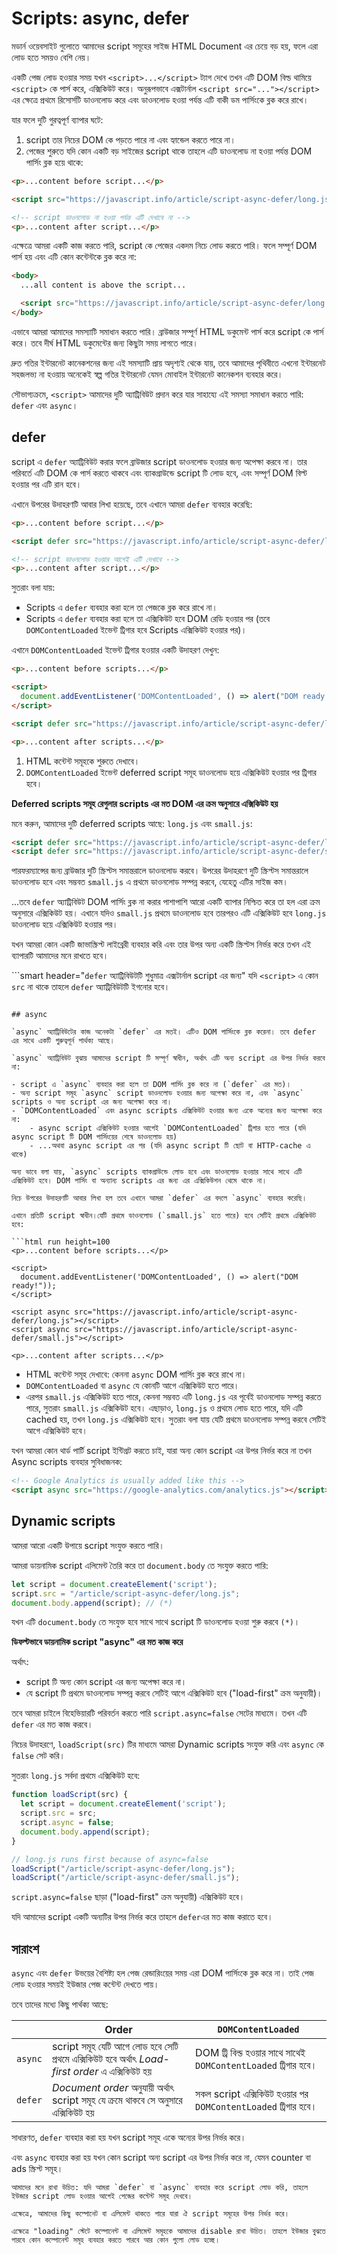 
# Scripts: async, defer

মডার্ন ওয়েবসাইট গুলোতে আমাদের script সমূহের সাইজ HTML Document এর চেয়ে বড় হয়, ফলে এরা লোড হতে সময়ও বেশি নেয়।

একটি পেজ লোড হওয়ার সময় যখন `<script>...</script>` ট্যাগ দেখে তখন এটি DOM বিল্ড থামিয়ে `<script>` কে পার্স করে, এক্সিকিউট করে। অনুরূপভাবে এক্সটার্নাল `<script src="..."></script>` এর ক্ষেত্রে প্রথমে রিসোর্সটি ডাওনলোড করে এবং ডাওনলোড হওয়া পর্যন্ত এটি বাকী ডম পার্সিংকে ব্লক করে রাখে।

যার ফলে দুটি গুরত্বপূর্ণ ব্যাপার ঘটে:

1. script তার নিচের DOM কে পড়তে পারে না এবং হ্যান্ডেল করতে পারে না।
2. পেজের শুরুতে যদি কোন একটি বড় সাইজের script থাকে তাহলে এটি ডাওনলোড না হওয়া পর্যন্ত DOM পার্সিং ব্লক হয়ে থাকে:

```html run height=100
<p>...content before script...</p>

<script src="https://javascript.info/article/script-async-defer/long.js?speed=1"></script>

<!-- script ডাওনলোড না হওয়া পর্যন্ত এটি দেখাবে না -->
<p>...content after script...</p>
```

এক্ষেত্রে আমরা একটি কাজ করতে পারি, script কে পেজের একদম নিচে লোড করতে পারি। ফলে সম্পূর্ণ DOM পার্স হয় এবং এটি কোন কন্টেন্টকে ব্লক করে না:

```html
<body>
  ...all content is above the script...

  <script src="https://javascript.info/article/script-async-defer/long.js?speed=1"></script>
</body>
```

এভাবে আমরা আমাদের সমস্যাটি সমাধান করতে পারি। ব্রাউজার সম্পূর্ণ HTML ডকুমেন্ট পার্স করে script কে পার্স করে। তবে দীর্ঘ HTML ডকুমেন্টের জন্য কিছুটা সময় লাগতে পারে।

দ্রুত গতির ইন্টারনেট কানেকশনের জন্য এই সমস্যাটি প্রায় অদৃশ্যই থেকে যায়, তবে আমাদের পৃথিবীতে এখনো ইন্টারনেট সহজলভ্য না হওয়ায় অনেকেই স্বল্প গতির ইন্টারনেট যেমন মোবাইল ইন্টারনেট কানেকশন ব্যবহার করে।

সৌভাগ্যক্রমে, `<script>` আমাদের দুটি অ্যাট্রিবিউট প্রদান করে যার সাহায্যে এই সমস্যা সমাধান করতে পারি: `defer` এবং `async`।

## defer

script এ `defer` অ্যাট্রিবিউট করার ফলে ব্রাউজার script ডাওনলোড হওয়ার জন্য অপেক্ষা করবে না। তার পরিবর্তে এটি DOM কে পার্স করতে থাকবে এবং ব্যাকগ্রাউন্ডে script টি লোড হবে, এবং সম্পূর্ণ DOM বিল্ট হওয়ার পর এটি রান হবে।

এখানে উপরের উদাহরণটি আবার লিখা হয়েছে, তবে এখানে আমরা `defer` ব্যবহার করেছি:

```html run height=100
<p>...content before script...</p>

<script defer src="https://javascript.info/article/script-async-defer/long.js?speed=1"></script>

<!-- script ডাওনলোড হওয়ার আগেই এটি দেখাবে -->
<p>...content after script...</p>
```

সুতরাং বলা যায়:

- Scripts এ `defer` ব্যবহার করা হলে তা পেজকে ব্লক করে রাখে না।
- Scripts এ `defer` ব্যবহার করা হলে তা এক্সিকিউট হবে DOM রেডি হওয়ার পর (তবে `DOMContentLoaded` ইভেন্ট ট্রিগার হবে Scripts এক্সিকিউট হওয়ার পর)।

এখানে `DOMContentLoaded` ইভেন্ট ট্রিগার হওয়ার একটি উদাহরণ দেখুন:

```html run height=100
<p>...content before scripts...</p>

<script>
  document.addEventListener('DOMContentLoaded', () => alert("DOM ready after defer!"));
</script>

<script defer src="https://javascript.info/article/script-async-defer/long.js?speed=1"></script>

<p>...content after scripts...</p>
```

1. HTML কন্টেন্ট সমূহকে শুরুতে দেখাবে।
2. `DOMContentLoaded` ইভেন্ট deferred script সমূহ ডাওনলোড হয়ে এক্সিকিউট হওয়ার পর ট্রিগার হবে।

**Deferred scripts সমূহ রেগুলার scripts এর মত DOM এর ক্রম অনুসারে এক্সিকিউট হয়**

মনে করুন, আমাদের দুটি deferred scripts আছে: `long.js` এবং `small.js`:

```html
<script defer src="https://javascript.info/article/script-async-defer/long.js"></script>
<script defer src="https://javascript.info/article/script-async-defer/small.js"></script>
```

পারফরম্যান্সের জন্য ব্রাউজার দুটি স্ক্রিপ্টস সমান্তরালে ডাওনলোড করবে। উপরের উদাহরণে দুটি স্ক্রিপ্টস সমান্তরালে ডাওনলোড হবে এবং সম্ভবত `small.js` এ প্রথমে ডাওনলোড সম্পন্ন করবে, যেহেতু এটির সাইজ কম।

...তবে `defer` অ্যাট্রিবিউট DOM পার্সিং ব্লক না করার পাশাপাশি আরো একটি ব্যাপার নিশ্চিত করে তা হল এরা ক্রম অনুসারে এক্সিকিউট হয়। এখানে যদিও `small.js` প্রথমে ডাওনলোড হবে তারপরও এটি এক্সিকিউট হবে `long.js` ডাওনলোড হয়ে এক্সিকিউট হওয়ার পর।

যখন আমরা কোন একটি জাভাস্ক্রিপ্ট লাইব্রেরী ব্যবহার করি এবং তার উপর অন্য একটি স্ক্রিপ্টস নির্ভর করে তখন এই ব্যাপারটি আমাদের মনে রাখতে হবে।

```smart header="`defer` অ্যাট্রিবিউটটি শুধুমাত্র এক্সটার্নাল script এর জন্য"
যদি `<script>` এ কোন `src` না থাকে তাহলে `defer` অ্যাট্রিবিউটটি ইগনোর হবে।
```

## async

`async` অ্যাট্রিবিউটের কাজ অনেকটা `defer` এর মতই। এটিও DOM পার্সিংকে ব্লক করেনা। তবে defer এর সাথে একটি গুরুত্বপূর্ন পার্থক্য আছে।

`async` অ্যাট্রিবিউট বুঝায় আমাদের script টি সম্পূর্ণ স্বাধীন, অর্থাৎ এটি অন্য script এর উপর নির্ভর করবে না:

- script এ `async` ব্যবহার করা হলে তা DOM পার্সিং ব্লক করে না (`defer` এর মত)।
- অন্য script সমূহ `async` script ডাওনলোড হওয়ার জন্য অপেক্ষা করে না, এবং `async` scripts ও অন্য script এর জন্য অপেক্ষা করে না।
- `DOMContentLoaded` এবং async scripts এক্সিকিউট হওয়ার জন্য একে অন্যের জন্য অপেক্ষা করে না:
    - async script এক্সিকিউট হওয়ার আগেই `DOMContentLoaded` ট্রিগার হতে পারে (যদি async script টি DOM পার্সিংয়ের শেষে ডাওনলোড হয়)
    - ...অথবা async script এর পর (যদি async script টি ছোট বা HTTP-cache এ থাকে)

অন্য ভাবে বলা যায়, `async` scripts ব্যাকগ্রাউন্ডে লোড হবে এবং ডাওনলোড হওয়ার সাথে সাথে এটি এক্সিকিউট হবে। DOM পার্সিং বা অন্যান্য scripts এর জন্য এর এক্সিকিউশন থেমে থাকে না।

নিচে উপরের উদাহরণটি আবার লিখা হল তবে এখানে আমরা `defer` এর বদলে `async` ব্যবহার করেছি।

এখানে প্রতিটি script স্বাধীন।যেটি প্রথমে ডাওনলোড (`small.js` হতে পারে) হবে সেটিই প্রথমে এক্সিকিউট হবে:

```html run height=100
<p>...content before scripts...</p>

<script>
  document.addEventListener('DOMContentLoaded', () => alert("DOM ready!"));
</script>

<script async src="https://javascript.info/article/script-async-defer/long.js"></script>
<script async src="https://javascript.info/article/script-async-defer/small.js"></script>

<p>...content after scripts...</p>
```

- HTML কন্টেন্ট সমূহ দেখাবে: কেননা `async` DOM পার্সিং ব্লক করে রাখে না।
- `DOMContentLoaded` বা `async` যে কোনটি আগে এক্সিকিউট হতে পারে।
- এরপর `small.js` এক্সিকিউট হতে পারে, কেননা সম্ভবত এটি `long.js` এর পূর্বেই ডাওনলোড সম্পন্ন করতে পারে, সুতরাং `small.js` এক্সিকিউট হবে। এছাড়াও, `long.js` ও প্রথমে লোড হতে পারে, যদি এটি cached হয়, তখন `long.js` এক্সিকিউট হবে। সুতরাং বলা যায় যেটি প্রথমে ডাওনলোড সম্পন্ন করবে সেটিই আগে এক্সিকিউট হবে।

যখন আমরা কোন থার্ড পার্টি script ইন্টিগ্রট করতে চাই, যারা অন্য কোন script এর উপর নির্ভর করে না তখন Async scripts ব্যবহার সুবিধাজনক:

```html
<!-- Google Analytics is usually added like this -->
<script async src="https://google-analytics.com/analytics.js"></script>
```

## Dynamic scripts

আমরা আরো একটি উপায়ে script সংযুক্ত করতে পারি।

আমরা ডায়নামিক script এলিমেন্ট তৈরি করে তা `document.body` তে সংযুক্ত করতে পারি:

```js run
let script = document.createElement('script');
script.src = "/article/script-async-defer/long.js";
document.body.append(script); // (*)
```

যখন এটি `document.body` তে সংযুক্ত হবে সাথে সাথে script টি ডাওনলোড হওয়া শুরু করবে `(*)`।

**ডিফল্টভাবে ডায়নামিক script "async" এর মত কাজ করে**

অর্থাৎ:
- script টি অন্য কোন script এর জন্য অপেক্ষা করে না।
- যে script টি প্রথমে ডাওনলোড সম্পন্ন করবে সেটিই আগে এক্সিকিউট হবে ("load-first" ক্রম অনুযায়ী)।

তবে আমরা চাইলে বিহেভিয়ারটি পরিবর্তন করতে পারি `script.async=false` সেটের মাধ্যমে। তখন এটি `defer` এর মত কাজ করবে।

নিচের উদাহরণে, `loadScript(src)` টির মাধ্যমে আমরা Dynamic scripts সংযুক্ত করি এবং `async` কে `false` সেট করি।

সুতরাং `long.js` সর্বদা প্রথমে এক্সিকিউট হবে:

```js run
function loadScript(src) {
  let script = document.createElement('script');
  script.src = src;
  script.async = false;
  document.body.append(script);
}

// long.js runs first because of async=false
loadScript("/article/script-async-defer/long.js");
loadScript("/article/script-async-defer/small.js");
```

`script.async=false` ছাড়া ("load-first" ক্রম অনুযায়ী) এক্সিকিউট হবে।

যদি আমাদের script একটি অন্যটির উপর নির্ভর করে তাহলে `defer`এর মত কাজ করাতে হবে।


## সারাংশ

`async` এবং `defer` উভয়ের বৈশিষ্ট্য হল পেজ রেন্ডারিংয়ের সময় এরা DOM পার্সিংকে ব্লক করে না। তাই পেজ লোড হওয়ার সময়ই ইউজার পেজ কন্টেন্ট দেখতে পায়।

তবে তাদের মধ্যে কিছু পার্থক্য আছে:

|         | Order | `DOMContentLoaded` |
|---------|---------|---------|
| `async` | script সমূহ যেটি আগে লোড হবে সেটি প্রথমে এক্সিকিউট হবে অর্থাৎ *Load-first order* এ এক্সিকিউট হয় |  DOM ট্রি বিল্ড হওয়ার সাথে সাথেই `DOMContentLoaded` ট্রিগার হবে। |
| `defer` | *Document order* অনুযায়ী অর্থাৎ script সমূহ যে ক্রমে থাকবে সে অনুসারে এক্সিকিউট হয় |  সকল script এক্সিকিউট হওয়ার পর `DOMContentLoaded` ট্রিগার হবে। |

সাধারণত, `defer` ব্যবহার করা হয় যখন script সমূহ একে অন্যের উপর নির্ভর করে।

এবং  `async` ব্যবহার করা হয় যখন কোন script অন্য script এর উপর নির্ভর করে না, যেমন counter বা ads স্ক্রিপ্ট সমূহ।

```warn header="script ব্যতীত পেজ কন্টেন্ট সমূহ ব্যবহার করা যায়"
আমাদের মনে রাখা উচিত: যদি আমরা `defer` বা `async` ব্যবহার করে script লোড করি, তাহলে ইউজার script লোড হওয়ার আগেই পেজের কন্টেন্ট সমূহ দেখবে।

এক্ষেত্রে, আমাদের কিছু কম্পোনেট বা এলিমেন্ট থাকতে পারে যারা ঐ script সমূহের উপর নির্ভর করে।

এক্ষেত্রে "loading" স্টেটে কম্পোনেন্ট বা এলিমেন্ট সমূহকে আমাদের disable রাখা উচিত। তাহলে ইউজার বুঝতে পারবে কোন কম্পোনেন্ট সমূহ ব্যবহার করতে পারবে আর কোন গুলো লোড হচ্ছে।
```
